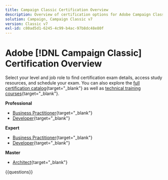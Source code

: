 ```yaml
---
title: Campaign Classic Certification Overview
description: Overview of certification options for Adobe Campaign Classic
solution: Campaign, Campaign Classic v7
version: Classic v7
exl-id: c80ad5d1-6245-4c99-b4ac-97b8dc48e80f
---
```

# Adobe [!DNL Campaign Classic] Certification Overview

Select your level and job role to find certification exam details, access study resources, and schedule your exam. You can also explore the [full certification catalog](https://certification.adobe.com/certifications){target="_blank"} as well as [technical training courses](https://certification.adobe.com/courses/?/courses){target="_blank"}.

**Professional**

* [Business Practitioner](https://certification.adobe.com/certification/campaign-classic-business-practitioner-professional){target="_blank"} <!--AD0-E329-->
* [Developer](https://certification.adobe.com/certification/developer-professional){target="_blank"} <!--AD0-E331-->

**Expert**

* [Business Practitioner](https://certification.adobe.com/certification/campaign-classic-business-practitioner-expert){target="_blank"} <!--AD0-E327-->
* [Developer](https://certification.adobe.com/certification/campaign-classic-developer-expert){target="_blank"} <!--AD0-E330-->

**Master**

* [Architect](https://certification.adobe.com/certification/campaign-classic-architect-master){target="_blank"} <!--AD0-E328-->

{{questions}}

